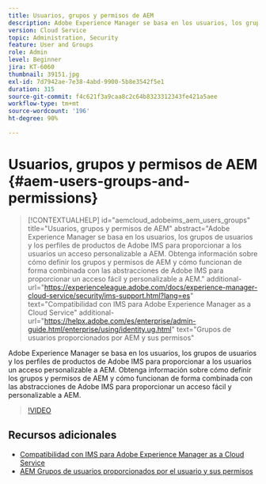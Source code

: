 ```yaml
---
title: Usuarios, grupos y permisos de AEM
description: Adobe Experience Manager se basa en los usuarios, los grupos de usuarios y los perfiles de productos de Adobe IMS para proporcionar a los usuarios un acceso personalizable a AEM. Obtenga información sobre cómo definir los grupos y permisos de AEM y cómo funcionan de forma combinada con las abstracciones de Adobe IMS para proporcionar un acceso fácil y personalizable a AEM.
version: Cloud Service
topic: Administration, Security
feature: User and Groups
role: Admin
level: Beginner
jira: KT-6060
thumbnail: 39151.jpg
exl-id: 7d7942ae-7e38-4abd-9900-5b8e3542f5e1
duration: 315
source-git-commit: f4c621f3a9caa8c2c64b8323312343fe421a5aee
workflow-type: tm+mt
source-wordcount: '196'
ht-degree: 90%

---
```


# Usuarios, grupos y permisos de AEM {#aem-users-groups-and-permissions}

>[!CONTEXTUALHELP]
>id="aemcloud_adobeims_aem_users_groups"
>title="Usuarios, grupos y permisos de AEM"
>abstract="Adobe Experience Manager se basa en los usuarios, los grupos de usuarios y los perfiles de productos de Adobe IMS para proporcionar a los usuarios un acceso personalizable a AEM. Obtenga información sobre cómo definir los grupos y permisos de AEM y cómo funcionan de forma combinada con las abstracciones de Adobe IMS para proporcionar un acceso fácil y personalizable a AEM."
>additional-url="https://experienceleague.adobe.com/docs/experience-manager-cloud-service/security/ims-support.html?lang=es" text="Compatibilidad con IMS para Adobe Experience Manager as a Cloud Service"
>additional-url="https://helpx.adobe.com/es/enterprise/admin-guide.html/enterprise/using/identity.ug.html" text="Grupos de usuarios proporcionados por AEM y sus permisos"

Adobe Experience Manager se basa en los usuarios, los grupos de usuarios y los perfiles de productos de Adobe IMS para proporcionar a los usuarios un acceso personalizable a AEM. Obtenga información sobre cómo definir los grupos y permisos de AEM y cómo funcionan de forma combinada con las abstracciones de Adobe IMS para proporcionar un acceso fácil y personalizable a AEM.

>[!VIDEO](https://video.tv.adobe.com/v/39151?quality=12&learn=on)

## Recursos adicionales

+ [Compatibilidad con IMS para Adobe Experience Manager as a Cloud Service](https://experienceleague.adobe.com/docs/experience-manager-cloud-service/security/ims-support.html?lang=es)
+ [AEM Grupos de usuarios proporcionados por el usuario y sus permisos](https://experienceleague.adobe.com/docs/experience-manager-65/administering/security/security.html#built-in-users-and-groups)
